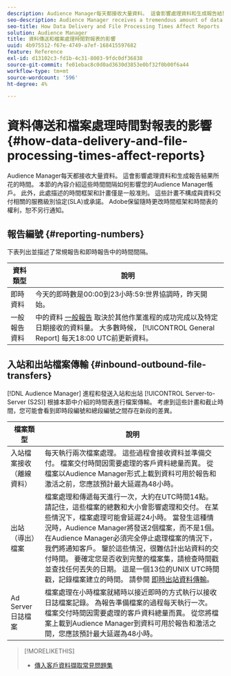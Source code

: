 ```yaml
---
description: Audience Manager每天都接收大量資料。 這會影響處理資料和生成報告結果所花的時間。 本節的內容介紹這些時間間隔如何影響您的Audience Manager帳戶。 此外，此處描述的時間框架和計畫僅是一般准則。 這些計畫不構成與資料交付相關的服務級別協定(SLA)或承諾。 Adobe保留隨時更改時間框架和時間表的權利，恕不另行通知。
seo-description: Audience Manager receives a tremendous amount of data every day. This affects the amount of time it takes to process your data and generate report results. The content in this section describes how these time intervals affect your Audience Manager account. Also, the time frames and schedules described here are general guidelines only. These schedules do not constitute Service-Level Agreements (SLAs) or commitments related to data delivery. Adobe reserves the right to change the time frames and schedules at any time without notice.
seo-title: How Data Delivery and File Processing Times Affect Reports
solution: Audience Manager
title: 資料傳送和檔案處理時間對報表的影響
uuid: 4b975512-f67e-4749-a7ef-168415597682
feature: Reference
exl-id: d13102c3-fd1b-4c31-8003-9fdc0df36838
source-git-commit: fe01ebac8c0d0ad3630d3853e0bf32f0b00f6a44
workflow-type: tm+mt
source-wordcount: '596'
ht-degree: 4%

---
```


# 資料傳送和檔案處理時間對報表的影響{#how-data-delivery-and-file-processing-times-affect-reports}

Audience Manager每天都接收大量資料。 這會影響處理資料和生成報告結果所花的時間。 本節的內容介紹這些時間間隔如何影響您的Audience Manager帳戶。 此外，此處描述的時間框架和計畫僅是一般准則。 這些計畫不構成與資料交付相關的服務級別協定(SLA)或承諾。 Adobe保留隨時更改時間框架和時間表的權利，恕不另行通知。

## 報告編號 {#reporting-numbers}

<!-- 

c_reporting_file_transfer_timeframe.xml

 -->

下表列出並描述了常規報告和即時報告中的時間間隔。


| 資料類型 | 說明 |
|---|---|
| 即時資料 | 今天的即時數是00:00到23小時:59:世界協調時，昨天開始。 |
| 一般報告資料 | 中的資料 [一般報告](../reporting/general-reports.md#general-reports-overview) 取決於其他作業進程的成功完成以及特定日期接收的資料量。 大多數時候， [!UICONTROL General Report] 每天18:00 UTC前更新資料。 |

## 入站和出站檔案傳輸 {#inbound-outbound-file-transfers}

[!DNL Audience Manager] 進程和發送入站和出站 [!UICONTROL Server-to-Server (S2S)] 根據本節中介紹的時間表進行檔案傳輸。 考慮到這些計畫和截止時間，您可能會看到即時段編號和總段編號之間存在新段的差異。

| 檔案類型 | 說明 |
|---|---|
| 入站檔案接收（離線資料） | 每天執行兩次檔案處理。 這些過程會接收資料並準備交付。 檔案交付時間因需要處理的客戶資料總量而異。 從檔案以Audience Manager形式上載到資料可用於報告和激活之前，您應該預計最大延遲為48小時。 |
| 出站（導出）檔案 | 檔案處理和傳遞每天進行一次，大約在UTC時間14點。 請記住，這些檔案的總數和大小會影響處理和交付。 在某些情況下，檔案處理可能會延遲24小時。 當發生這種情況時，Audience Manager將發送2個檔案，而不是1個。 在Audience Manager必須完全停止處理檔案的情況下，我們將通知客戶。 鑒於這些情況，很難估計出站資料的交付時間。 要確定您是否收到完整的檔案集，請檢查時間戳並查找任何丟失的日期。 這是一個13位的UNIX UTC時間戳，記錄檔案建立的時間。 請參閱 [即時出站資料傳輸](../integration/receiving-audience-data/real-time-outbound-transfers/real-time-outbound-transfers.md)。 |
| Ad Server日誌檔案 | 檔案處理在小時檔案就緒時以接近即時的方式執行以接收日誌檔案記錄。 為報告準備檔案的過程每天執行一次。 檔案交付時間因需要處理的客戶資料總量而異。 從您將檔案上載到Audience Manager到資料可用於報告和激活之間，您應該預計最大延遲為48小時。 |

>[!MORELIKETHIS]
>
>* [傳入客戶資料擷取常見問題集](../faq/faq-inbound-data-ingestion.md)

